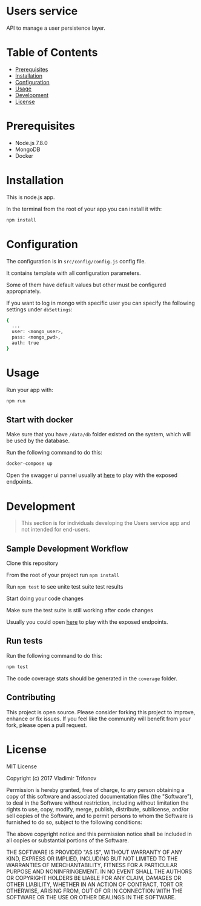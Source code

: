 # Users service

API to manage a user persistence layer.

# Table of Contents

- [Prerequisites](#prerequisites)
- [Installation](#installation)
- [Configuration](#configuration)
- [Usage](#usage)
- [Development](#development)
- [License](#license)

# Prerequisites
- Node.js 7.8.0
- MongoDB
- Docker

# Installation
This is node.js app.

In the terminal from the root of your app you can install it with:

```sh 
npm install
```

# Configuration
The configuration is in `src/config/config.js` config file.

It contains template with all configuration parameters.

Some of them have default values but other must be configured appropriately.

If you want to log in mongo with specific user you can specify the following settings under `dbSettings`:
```sh
{
  ...
  user: <mongo_user>,
  pass: <mongo_pwd>,
  auth: true
}
```

# Usage
Run your app with:
```sh 
npm run
```

## Start with docker
Make sure that you have `/data/db` folder existed on the system, which will be used by the database.

Run the following command to do this:
```sh
docker-compose up
```

Open the swagger ui pannel usually at [here](http://localhost:3000/api-docs) to play with the exposed endpoints.

# Development
> This section is for individuals developing the Users service app and not intended for end-users.

## Sample Development Workflow

Clone this repository

From the root of your project run `npm install`

Run `npm test` to see unite test suite test results

Start doing your code changes

Make sure the test suite is still working after code changes

Usually you could open [here](http://localhost:3000/api-docs) to play with the exposed endpoints.

## Run tests
Run the following command to do this:
```sh
npm test
```

The code coverage stats should be generated in the `coverage` folder.

## Contributing 

This project is open source. Please consider forking this project to improve, enhance or fix issues. If you feel like the community will benefit from your fork, please open a pull request.

# License

MIT License

Copyright (c) 2017 Vladimir Trifonov

Permission is hereby granted, free of charge, to any person obtaining a copy of this software and associated documentation files (the "Software"), to deal
in the Software without restriction, including without limitation the rights to use, copy, modify, merge, publish, distribute, sublicense, and/or sell
copies of the Software, and to permit persons to whom the Software is furnished to do so, subject to the following conditions:

The above copyright notice and this permission notice shall be included in all
copies or substantial portions of the Software.

THE SOFTWARE IS PROVIDED "AS IS", WITHOUT WARRANTY OF ANY KIND, EXPRESS OR IMPLIED, INCLUDING BUT NOT LIMITED TO THE WARRANTIES OF MERCHANTABILITY,
FITNESS FOR A PARTICULAR PURPOSE AND NONINFRINGEMENT. IN NO EVENT SHALL THE AUTHORS OR COPYRIGHT HOLDERS BE LIABLE FOR ANY CLAIM, DAMAGES OR OTHER
LIABILITY, WHETHER IN AN ACTION OF CONTRACT, TORT OR OTHERWISE, ARISING FROM, OUT OF OR IN CONNECTION WITH THE SOFTWARE OR THE USE OR OTHER DEALINGS IN THE SOFTWARE.
